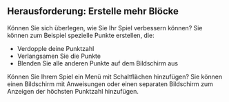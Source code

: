 ## Herausforderung: Erstelle mehr Blöcke

Können Sie sich überlegen, wie Sie Ihr Spiel verbessern können? Sie können zum Beispiel spezielle Punkte erstellen, die:

+ Verdopple deine Punktzahl
+ Verlangsamen Sie die Punkte
+ Blenden Sie alle anderen Punkte auf dem Bildschirm aus

Können Sie Ihrem Spiel ein Menü mit Schaltflächen hinzufügen? Sie können einen Bildschirm mit Anweisungen oder einen separaten Bildschirm zum Anzeigen der höchsten Punktzahl hinzufügen.